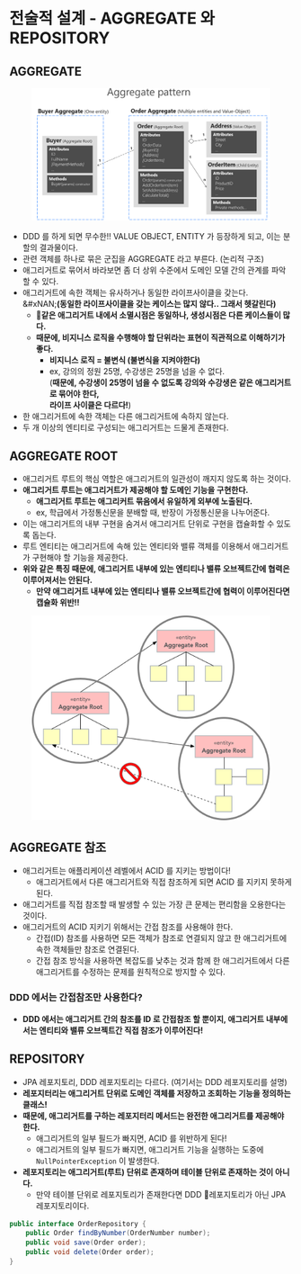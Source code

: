 # 전술적 설계 - AGGREGATE 와 REPOSITORY

## AGGREGATE

<figure><img src="../../../../../.gitbook/assets/image (7).png" alt=""><figcaption></figcaption></figure>

* DDD 를 하게 되면 무수한!! VALUE OBJECT, ENTITY 가 등장하게 되고, 이는 분할의 결과물이다.
* 관련 객체를 하나로 묶은 군집을 AGGREGATE 라고 부른다. (논리적 구조)
* 애그리거트로 묶어서 바라보면 좀 더 상위 수준에서 도메인 모델 간의 관계를 파악할 수 있다.&#x20;
* 애그리거트에 속한 객체는 유사하거나 동일한 라이프사이클을 갖는다. \
  &#xNAN;**(동일한 라이프사이클을 갖는 케이스는 많지 않다.. 그래서 헷갈린다)**
  * **같은 애그리거트 내에서 소멸시점은 동일하나, 생성시점은 다른 케이스들이 많다.**
  * **때문에, 비지니스 로직을 수행해야 할 단위라는 표현이 직관적으로 이해하기가 좋다.**&#x20;
    * **비지니스 로직 = 불변식 (불변식을 지켜야한다)**&#x20;
    * ex, 강의의 정원 25명, 수강생은 25명을 넘을 수 없다.\
      (**때문에, 수강생이 25명이 넘을 수 없도록 강의와 수강생은 같은 애그리거트로 묶어야 한다,** \
      **라이프 사이클은 다르다!**)
* 한 애그리거트에 속한 객체는 다른 애그리거트에 속하지 않는다.
* 두 개 이상의 엔티티로 구성되는 애그리거트는 드물게 존재한다.

## AGGREGATE ROOT&#x20;

* 애그리거트 루트의 핵심 역할은 애그리거트의 일관성이 깨지지 않도록 하는 것이다.
* **애그리거트 루트는 애그리거트가 제공해야 할 도메인 기능을 구현한다.**
  * **애그리거트 루트는 애그리커트 묶음에서 유일하게 외부에 노출된다.**&#x20;
  * ex, 학급에서 가정통신문을 분배할 때, 반장이 가정통신문을 나누어준다.&#x20;
* 이는 애그리거트의 내부 구현을 숨겨서 애그리거트 단위로 구현을 캡슐화할 수 있도록 돕는다.
* 루트 엔티티는 애그리거트에 속해 있는 엔티티와 밸류 객체를 이용해서 애그리거트가 구현해야 할 기능을 제공한다.
* **위와 같은 특징 때문에, 애그리거트 내부에 있는 엔티티나 밸류 오브젝트간에 협력은 이루어져서는 안된다.**
  * **만약 애그리거트 내부에 있는 엔티티나 밸류 오브젝트간에 협력이 이루어진다면 캡슐화 위반!!**

<figure><img src="../../../../../.gitbook/assets/image (198).png" alt=""><figcaption></figcaption></figure>

## AGGREGATE 참조&#x20;

* 애그리거트는 애플리케이션 레벨에서 ACID 를 지키는 방법이다!
  * 애그리거트에서 다른 애그리거트와 직접 참조하게 되면 ACID 를 지키지 못하게 된다.
* 애그리거트를 직접 참조할 때 발생할 수 있는 가장 큰 문제는 편리함을 오용한다는 것이다.&#x20;
* 애그리거트의 ACID 지키기 위해서는 간접 참조를 사용해야 한다.&#x20;
  * 간접(ID) 참조를 사용하면 모든 객체가 참조로 연결되지 않고 한 애그리거트에 속한 객체들만 참조로 연결된다.&#x20;
  * 간접 참조 방식을 사용하면 복잡도를 낮추는 것과 함께 한 애그리거트에서 다른 애그리거트를 수정하는 문제를 원칙적으로 방지할 수 있다.

### DDD 에서는 간접참조만 사용한다? &#x20;

* **DDD 에서는 애그리거트 간의 참조를 ID 로 간접참조 할 뿐이지, 애그리거트 내부에서는 엔티티와 밸류 오브젝트간 직접 참조가 이루어진다!**&#x20;

## REPOSITORY&#x20;

* JPA 레포지토리, DDD 레포지토리는 다르다. (여기서는 DDD 레포지토리를 설명)
* **레포지터리는 애그리거트 단위로 도메인 객체를 저장하고 조회하는 기능을 정의하는 클래스!**
* **때문에, 애그리거트를 구하는 레포지터리 메서드는 완전한 애그리거트를 제공해야 한다.**
  * 애그리거트의 일부 필드가 빠지면, ACID 를 위반하게 된다!
  * 애그리거트의 일부 필드가 빠지면, 애그리거트 기능을 실행하는 도중에 `NullPointerException` 이 발생한다.&#x20;
* **레포지토리는 애그리거트(루트) 단위로 존재하며 테이블 단위로 존재하는 것이 아니다.**&#x20;
  * 만약 테이블 단위로 레포지토리가 존재한다면 DDD 레포지토리가 아닌 JPA 레포지토리이다.&#x20;

```java
public interface OrderRepository {
    public Order findByNumber(OrderNumber number);
    public void save(Order order);
    public void delete(Order order);
}
```
